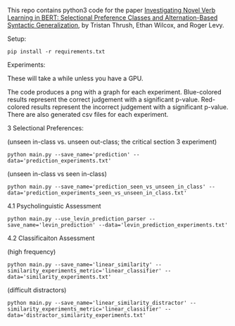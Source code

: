 This repo contains python3 code for the paper [Investigating Novel Verb Learning in BERT: Selectional Preference Classes and Alternation-Based Syntactic Generalization](https://www.aclweb.org/anthology/2020.blackboxnlp-1.25.pdf), by Tristan Thrush, Ethan Wilcox, and Roger Levy.

Setup:

`pip install -r requirements.txt`

Experiments:

These will take a while unless you have a GPU.

The code produces a png with a graph for each experiment. Blue-colored results
represent the correct judgement with a significant p-value. Red-colored results
represent the incorrect judgement with a significant p-value. There are also
generated csv files for each experiment.

3 Selectional Preferences:

(unseen in-class vs. unseen out-class; the critical section 3 experiment)

`python main.py --save_name='prediction' --data='prediction_experiments.txt'`

(unseen in-class vs seen in-class)

`python main.py --save_name='prediction_seen_vs_unseen_in_class' --data='prediction_experiments_seen_vs_unseen_in_class.txt'`

4.1 Psycholinguistic Assessment

`python main.py --use_levin_prediction_parser --save_name='levin_prediction' --data='levin_prediction_experiments.txt'`

4.2 Classificaiton Assessment

(high frequency)

`python main.py --save_name='linear_similarity' --similarity_experiments_metric='linear_classifier' --data='similarity_experiments.txt'`

(difficult distractors)

`python main.py --save_name='linear_similarity_distractor' --similarity_experiments_metric='linear_classifier' --data='distractor_similarity_experiments.txt'`
